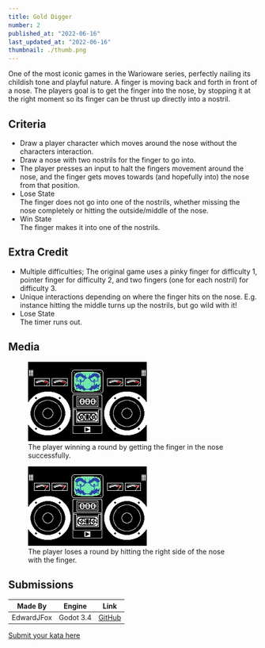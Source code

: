 ```yaml
---
title: Gold Digger
number: 2
published_at: "2022-06-16"
last_updated_at: "2022-06-16"
thumbnail: ./thumb.png
---
```


One of the most iconic games in the Warioware series, perfectly nailing its childish tone and playful nature. A finger is moving back and forth in front of a nose. The players goal is to get the finger into the nose, by stopping it at the right moment so its finger can be thrust up directly into a nostril.

## Criteria

- Draw a player character which moves around the nose without the characters interaction.
- Draw a nose with two nostrils for the finger to go into.
- The player presses an input to halt the fingers movement around the nose, and the finger gets moves towards (and hopefully into) the nose from that position.
- <div class="loseState">Lose State</div> The finger does not go into one of the nostrils, whether missing the nose completely or hitting the outside/middle of the nose.
- <div class="winState">Win State</div> The finger makes it into one of the nostrils.

## Extra Credit

- Multiple difficulties; The original game uses a pinky finger for difficulty 1, pointer finger for difficulty 2, and two fingers (one for each nostril) for difficulty 3.
- Unique interactions depending on where the finger hits on the nose. E.g. instance hitting the middle turns up the nostrils, but go wild with it!
- <div class="loseState">Lose State</div> The timer runs out.

## Media

<figure>
  <img src="./gold_digger_diff_1_success.gif" alt="example of a warioware round where the player wins"/>
  <figcaption>The player winning a round by getting the finger in the nose successfully.</figcaption>
</figure>

<figure>
  <img src="./gold_digger_diff_1_failure.gif" alt="example of a warioware round where the player loses"/>
  <figcaption>The player loses a round by hitting the right side of the nose with the finger.</figcaption>
</figure>

## Submissions

| Made By | Engine | Link |
| --- | --- | --- |
|EdwardJFox|Godot 3.4|[GitHub](https://github.com/EdwardJFox/microgame-kata-godot/tree/main/minigames/gold_digger)|

[Submit your kata here](/submit)